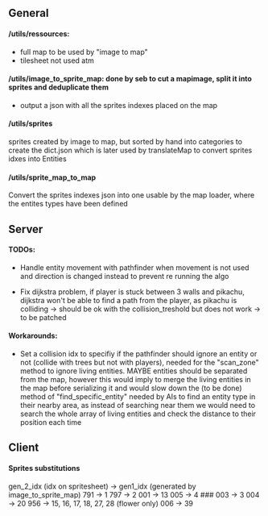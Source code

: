 ## General

#### /utils/ressources:
- full map to be used by "image to map"
- tilesheet not used atm

#### /utils/image_to_sprite_map: done by seb to cut a mapimage, split it into sprites and deduplicate them
+ output a json with all the sprites indexes placed on the map

#### /utils/sprites
sprites created by image to map, but sorted by hand into categories to create the dict.json
which is later used by translateMap to convert sprites idxes into Entities

#### /utils/sprite_map_to_map
Convert the sprites indexes json into one usable by the map loader, where the entites types have been defined


## Server

#### TODOs:
- Handle entity movement with pathfinder when movement is not used and direction is changed instead
to prevent re running the algo

- Fix dijkstra problem, if player is stuck between 3 walls and pikachu, dijkstra won't be able to find a path from the player, as pikachu is colliding -> should be ok with the collision_treshold but does not work -> to be patched


#### Workarounds:
- Set a collision idx to specifiy if the pathfinder should ignore an entity or not
(collide with trees but not with players), needed for the "scan_zone" method to ignore
living entities. MAYBE entities should be separated from the map, however this would imply
to merge the living entities in the map before serializing it and would slow down the
(to be done) method of "find_specific_entity" needed by AIs to find an entity type
in their nearby area, as instead of searching near them we would need
to search the whole array of living entities and check the distance to their position each time

## Client

#### Sprites substitutions
gen_2_idx (idx on spritesheet) -> gen1_idx (generated by image_to_sprite_map)
791 -> 1
797 -> 2
001 -> 13
005 -> 4 ###
003 -> 3
004 -> 20
956 -> 15, 16, 17, 18, 27, 28 (flower only)
006 -> 39
